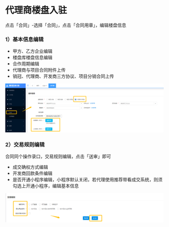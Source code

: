 # 代理商楼盘入驻

点击「合同」-选择「合同」，点击「合同用章」，编辑楼盘信息

### 1）基本信息编辑

* 甲方、乙方企业编辑
* 楼盘库楼盘信息编辑
* 合作周期编辑
* 代理商与项目合同附件上传
* 销冠、代理商、开发商三方协议、项目分销合同上传

![](/assets/代理基本信息)

### 2）交易规则编辑

合同同个操作录口，交易规则编辑，点击「送审」即可

* 成交确权方式编辑
* 开发商回款条件编辑
* 是否开通小程序编辑，小程序默认关闭，若代理使用推荐带看成交系统，则须勾选上开通小程序，编辑基本信息

![](/assets/交易规则编辑)

